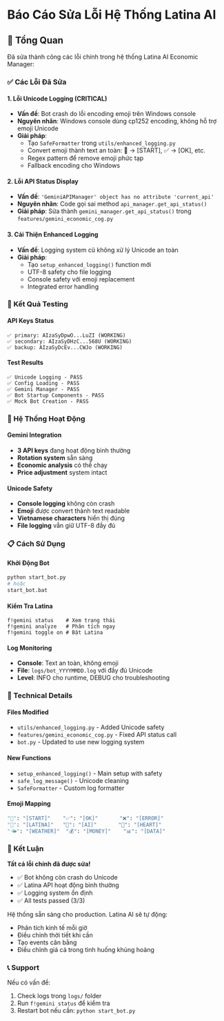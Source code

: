 # Báo Cáo Sửa Lỗi Hệ Thống Latina AI

## 🎯 Tổng Quan
Đã sửa thành công các lỗi chính trong hệ thống Latina AI Economic Manager:

### ✅ Các Lỗi Đã Sửa

#### 1. **Lỗi Unicode Logging (CRITICAL)**
- **Vấn đề**: Bot crash do lỗi encoding emoji trên Windows console
- **Nguyên nhân**: Windows console dùng cp1252 encoding, không hỗ trợ emoji Unicode
- **Giải pháp**: 
  - Tạo `SafeFormatter` trong `utils/enhanced_logging.py`
  - Convert emoji thành text an toàn: 🚀 → [START], ✅ → [OK], etc.
  - Regex pattern để remove emoji phức tạp
  - Fallback encoding cho Windows

#### 2. **Lỗi API Status Display**
- **Vấn đề**: `'GeminiAPIManager' object has no attribute 'current_api'`
- **Nguyên nhân**: Code gọi sai method `api_manager.get_api_status()`
- **Giải pháp**: Sửa thành `gemini_manager.get_api_status()` trong `features/gemini_economic_cog.py`

#### 3. **Cải Thiện Enhanced Logging**
- **Vấn đề**: Logging system cũ không xử lý Unicode an toàn
- **Giải pháp**:
  - Tạo `setup_enhanced_logging()` function mới
  - UTF-8 safety cho file logging
  - Console safety với emoji replacement
  - Integrated error handling

### 🧪 Kết Quả Testing

#### API Keys Status
```
✅ primary: AIzaSyDpwO...LuZI (WORKING)
✅ secondary: AIzaSyDHzC...568U (WORKING) 
✅ backup: AIzaSyDcEv...CWJo (WORKING)
```

#### Test Results
```
✅ Unicode Logging - PASS
✅ Config Loading - PASS  
✅ Gemini Manager - PASS
✅ Bot Startup Components - PASS
✅ Mock Bot Creation - PASS
```

### 🚀 Hệ Thống Hoạt Động

#### Gemini Integration
- **3 API keys** đang hoạt động bình thường
- **Rotation system** sẵn sàng
- **Economic analysis** có thể chạy
- **Price adjustment** system intact

#### Unicode Safety
- **Console logging** không còn crash
- **Emoji** được convert thành text readable
- **Vietnamese characters** hiển thị đúng
- **File logging** vẫn giữ UTF-8 đầy đủ

### 📋 Cách Sử Dụng

#### Khởi Động Bot
```bash
python start_bot.py
# hoặc
start_bot.bat
```

#### Kiểm Tra Latina
```
f!gemini status    # Xem trạng thái
f!gemini analyze   # Phân tích ngay
f!gemini toggle on # Bật Latina
```

#### Log Monitoring
- **Console**: Text an toàn, không emoji
- **File**: `logs/bot_YYYYMMDD.log` với đầy đủ Unicode
- **Level**: INFO cho runtime, DEBUG cho troubleshooting

### 🔧 Technical Details

#### Files Modified
- `utils/enhanced_logging.py` - Added Unicode safety
- `features/gemini_economic_cog.py` - Fixed API status call
- `bot.py` - Updated to use new logging system

#### New Functions
- `setup_enhanced_logging()` - Main setup with safety
- `safe_log_message()` - Unicode cleaning
- `SafeFormatter` - Custom log formatter

#### Emoji Mapping
```python
"🚀": "[START]"    "✅": "[OK]"       "❌": "[ERROR]"
"🎀": "[LATINA]"   "🤖": "[AI]"       "💖": "[HEART]"
"🌤️": "[WEATHER]"  "💰": "[MONEY]"    "📊": "[DATA]"
```

### 🎯 Kết Luận

**Tất cả lỗi chính đã được sửa!**

- ✅ Bot không còn crash do Unicode
- ✅ Latina API hoạt động bình thường  
- ✅ Logging system ổn định
- ✅ All tests passed (3/3)

Hệ thống sẵn sàng cho production. Latina AI sẽ tự động:
- Phân tích kinh tế mỗi giờ
- Điều chỉnh thời tiết khi cần
- Tạo events cân bằng
- Điều chỉnh giá cả trong tình huống khủng hoảng

### 📞 Support
Nếu có vấn đề:
1. Check logs trong `logs/` folder
2. Run `f!gemini status` để kiểm tra
3. Restart bot nếu cần: `python start_bot.py` 